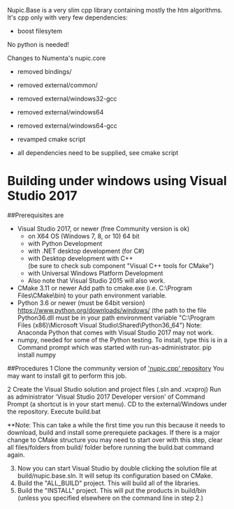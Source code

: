 Nupic.Base is a very slim cpp library containing mostly the htm algorithms. It's cpp only with very few dependencies:

* boost filesytem

No python is needed!


Changes to Numenta's nupic.core

* removed bindings/
* removed external/common/
* removed external/windows32-gcc
* removed external/windows64
* removed external/windows64-gcc

* revamped cmake script

* all dependencies need to be supplied, see cmake script




# Building under windows using Visual Studio 2017
##Prerequisites are 
- Visual Studio 2017, or newer (free Community version is ok)
	- on X64 OS (Windows 7, 8, or 10) 64 bit
	- with Python Development 
	- with .NET desktop development  (for C#) 
	- with Desktop development with C++  
	   (be sure to check sub component "Visual C++ tools for CMake")
	- with Universal Windows Platform Development
	- Also note that Visual Studio 2015 will also work.
- CMake 3.11 or newer
     Add path to cmake.exe (i.e. C:\Program Files\CMake\bin) to your path environment variable.
- Python 3.6 or newer  (must be 64bit version)  https://www.python.org/downloads/windows/
  (the path to the file Python36.dll must be in your path environment variable  "C:\Program Files (x86)\Microsoft Visual Studio\Shared\Python36_64")
  Note: Anaconda Python that comes with Visual Studio 2017 may not work.
- numpy, needed for some of the Python testing.
	To install, type this is in a Command prompt which was started with run-as-administrator.
	pip install numpy

##Procedures
1 Clone the community version of ['nupic.cpp' repository](https://github.com/htm-community/nupic.cpp)
  You may want to install git to perform this job.

2 Create the Visual Studio solution and project files (.sln and .vcxproj)
Run as administrator 'Visual Studio 2017 Developer version' of Command Prompt (a shortcut is in your start menu). 
CD to the external/Windows under the repository. Execute build.bat


**Note: This can take a while the first time you run this because it needs to download, build and install some prerequiete packages. If there is a major change to CMake structure you may need to start over with this step, clear all files/folders from build/ folder before running the build.bat command again.

3) Now you can start Visual Studio by double clicking the solution file at build/nupic.base.sln.  It will setup its configuration based on CMake.  
4) Build the "ALL_BUILD" project.  This will build all of the libraries.
5) Build the "INSTALL" project.  This will put the products in build/bin (unless you specified elsewhere on the command line in step 2.)


